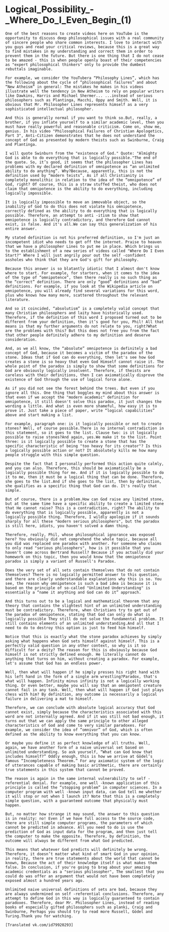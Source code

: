 <h1> Logical_Possibility_-_Where_Do_I_Even_Begin_(1) </h1>

    One of the best reasons to create videos here on YouTube is the opportunity to discuss deep philosophical issues with a real community of sincere people who share common interests. I love to interact with you guys and read your critical reviews, because this is a great way to find mistakes in my understanding and correct them in order to prevent them in the future. But there is one thing that I do not cease to be amazed - this is when people openly boast of their competencies as "expert philosophical thinkers" only to provide the dumbest rebuttals imaginable. 

    For example, we consider the YouTubera “Philosophy Lines”, which has the following about the cycle of “philosophical failures” and about “New Atheism” in general: The mistakes he makes in his videos illustrate well the tendency in New Atheism to rely on popular writers like Dawkins, Harris and Michael Shermer... ...instead of serious philosophers such as Plantinga, Macchi, Oppy and Smith. Well, it is obvious that Mr. Philosopher Lines represents himself as a very sophisticated intellectual philosopher. 

    And this is generally normal if you want to think so.But, really, a brother, if you inflate yourself to a similar academic level, then you must have really powerful and reasonable criticism. Come on, show me, genius. In his video "Philosophical Failures of Christian Apologetics, Part 3", Anti-Citizen demonstrates that he does not understand the concept of God as presented by modern theists such as Swinburne, Craig and Plantinga. 

    I will quote Swinburn from the "existence of God." Quote: "Almighty God is able to do everything that is logically possible."The end of the quote. So, it’s good, it seems that the philosopher Lines has problems with my declared definition of omnipotence as “an unlimited ability to do anything”. Why?Because, apparently, this is not the definition used by “modern teists”, As if all Christianity is completely monolithic in relation to the idea of the “omnipotence” of God, right? Of course, this is a straw stuffed theist, who does not claim that omnipotence is the ability to do everything, including logically impossible. 

    It is logically impossible to move an immovable object, so the inability of God to do this does not violate his omnipotence, correctly defined as the ability to do everything that is logically possible. Therefore, an attempt to anti -itism to show that omnipotence is logically contradictory, and therefore God cannot exist, is false. And it's all.We can say this generalization of his entire answer. 

    My stated definition is not his preferred definition, so I'm just an incompetent idiot who needs to get off the internet. Praise to heaven that we have a philosopher Lines to put me in place. Which brings us to the establishment of a new series of videos called "Where Do I Even Start?" Where I will just angrily pour out the self -confident assholes who think that they are God's gift for philosophy. 

    Because this answer is so blatantly idiotic that I almost don't know where to start. For example, for starters, when it comes to the idea of the type of “omnipotence”, then there really is no such thing as the “correct” definition. There are only “good” definitions and “bad” definitions. For example, if you look at the Wikipedia article on omnipotence, you will already find several variations for this word, plus who knows how many more, scattered throughout the relevant literature. 

    And so it coincided, “absolutism” is a completely valid concept that many Christian philosophers and laity have historically used. Therefore, if the definition of this word I proposed turned out to be different from your definition, then it’s good for you, Phil! All that means is that my further arguments do not relate to you, right?What are the problems with this? But this does not free you from the fact that other people definitely adhere to my definition and deserve consideration. 

    And, as we all know, the “absolute” omnipotence is definitely a bad concept of God, because it becomes a victim of the paradox of the stone. Ideas that if God can do everything, then let's see how God creates a stone is so heavy that even God Himself cannot raise it. The whole point of the paradox is simply to show that some definitions for God are obviously logically insolvent. Therefore, if theists are careless with their definitions, then I can axiomatically disprove the existence of God through the use of logical force alone. 

    As if you did not see the forest behind the trees. But even if you ignore all this. One thing that boggles my mind about this answer is that even if we accept the "modern academic" definition for omnipotence, it still doesn't solve this paradox, it just changes the wording a little. And what is even more shameful, how easy it is to prove it. Just take a piece of paper, write “logical capabilities” above and start making a list. 

    For example, paragraph one: is it logically possible or not to create stones? Well, of course possible.There is no internal contradiction in this statement, so it goes to the list. Clause two: is it logically possible to raise stones?And again, yes.We make it to the list. Point three: is it logically possible to create a stone that has the specific characteristic of being "too heavy for its creator"? Is this a logically possible action or not? It absolutely kills me how many people struggle with this simple question. 

    Despite the fact that I personally performed this action quite calmly, and you can also. Therefore, this should be axiomatically be a logically possible thing for me. And if it is logically possible to do it to me, then it must be a logical thing that can be done. Therefore, she goes to the list.And if she goes to the list, then by definition, she qualifies as a specific thing that God can do. It's really that simple. 

    But of course, there is a problem.How can God raise any limited stone, but at the same time have a specific ability to create a limited stone that He cannot raise? This is a contradiction, right? The ability to do everything that is logically possible, apparently is not a logically possible thing. Therefore, I wildly apologize if it sounds sharply for all these "modern serious philosophers", but the paradox is still here, idiots, you haven't solved a damn thing. 

    Therefore, really, Phil, whose philosophical ignorance was exposed here? You obviously did not comprehend the whole topic, because all you did was replaced one paradox with another. For someone who claims to only read "serious philosophers", how is it possible that you haven't come across Bertrand Russell? Because if you actually did your homework on this topic, then you would know that the omnipotence paradox is simply a variant of Russell's Paradox. 

    Does the very set of all sets contain themselves that do not contain themselves? There is no logically permitted answer to this question, and there are clearly understandable explanations why this is so. You see, the reason why omnipotence is such a bad idea is because it is based on the principle of so-called "Unlimited Understanding" is essentially a “name it anything and God can do it” approach. 

    And this turns out to be a logical and mathematical theorem that any theory that contains the slightest hint of an unlimited understanding must be contradictory. Therefore, when Christians try to get out of the paradox of omnipotence, stating that God can only do what is logically possible They still do not solve the fundamental problem. It still contains elements of an unlimited understanding.And all that I need to do to destroy this option is just to feed him himself. 

    Notice that this is exactly what the stone paradox achieves by simply asking what happens when God sets himself against himself. This is a perfectly valid question in any other context, so why is it so difficult for a deity? The reason for this is obviously because God himself is not strictly defined enough. He literally cannot do anything that turns on him, without creating a paradox. For example, let's assume that God has an endless power. 

    Well, then what will happen if he simply presses his right hand with his left hand in the form of a single arm wrestling?Paradox, that's what will happen. Infinity minus infinity is not a logically working thing. Or even better, maybe you will say that an omnipotent creature cannot fail in any task. Well, then what will happen if God just plays chess with him? By definition, any outcome is necessarily a logical failure in delivering a mat to himself. 

    Therefore, we can conclude with absolute logical accuracy that God cannot exist, simply because the characteristics associated with this word are not internally agreed. And if it was still not bad enough, it turns out that we can apply the same principle to other alleged characteristics of God and come to very similar paradoxes. For example, we consider the idea of “omnivor” of God, which is often defined as the ability to know everything that you can know. 

    Or maybe you define it as perfect knowledge of all truths. Well, again, we have another form of a naive universal set based on unlimited understanding. So ask yourself, “What can God know that includes himself?” Oddly enough, this is how we arrive at Gödel’s famous “Incompleteness Theorem.” For any axiomatic system of the logic of utterances capable of making basic arithmetic, there are certainly true statements in this system that cannot be proved. 

    The reason is again in the same internal vulnerability to self -referential denial. For example, one well -known application of this principle is called the “stopping problem” in computer sciences. In a computer program with well -known input data, can God tell me whether it will stop or not when I launch it? Note that this is a completely simple question, with a guaranteed outcome that physically must happen. 

    But, no matter how strange it may sound, the answer to this question is in reality: no! Even if we have full access to the source code, there are still simple computer programs, the parameters of which cannot be predicted in advance. All you need to do is use the prediction of God as input data for the program, and then just tell the computer to make the opposite. Therefore, by definition, the outcome will always be different from what God predicted. 

    This means that whatever God predicts will definitely be wrong. Therefore, it doesn’t matter what kind of smart God in your opinion, in reality, there are true statements about the world that cannot be known, Because the act of their knowledge itself is what makes them false. In conclusion, if you're going to brag about your amazing academic credentials as a "serious philosopher", The smallest that you could do was offer an argument that would not have been completely exposed almost a hundred years ago. 

    Unlimited naive universal definitions of sets are bad, because they are always undermined on self -referential conclusions. Therefore, any attempt to define God in this way is logically guaranteed to contain paradoxes. Therefore, dear Mr. Philosopher Lines, instead of reading books of especially gifted philosophers such as planki, Craig and Swinburne, Perhaps you should try to read more Russell, Gödel and Turing.Thank you for watching. 

    [Translated vk.com/id79920293] 